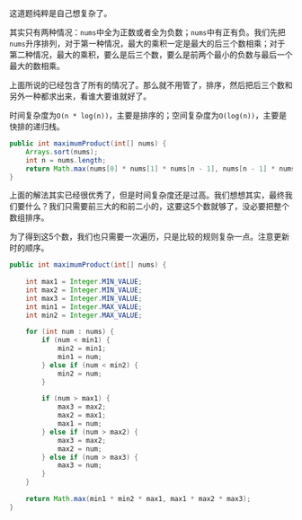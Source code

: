 这道题纯粹是自己想复杂了。

其实只有两种情况：`nums`中全为正数或者全为负数；`nums`中有正有负。我们先把`nums`升序排列，对于第一种情况，最大的乘积一定是最大的后三个数相乘；对于第二种情况，最大的乘积，要么是后三个数，要么是前两个最小的负数与最后一个最大的数相乘。

上面所说的已经包含了所有的情况了。那么就不用管了，排序，然后把后三个数和另外一种都求出来，看谁大要谁就好了。

时间复杂度为`O(n * log(n))`，主要是排序的；空间复杂度为`O(log(n))`，主要是快排的递归栈。

```java
public int maximumProduct(int[] nums) {
    Arrays.sort(nums);
    int n = nums.length;
    return Math.max(nums[0] * nums[1] * nums[n - 1], nums[n - 1] * nums[n - 2] * nums[n - 3]);
}
```

上面的解法其实已经很优秀了，但是时间复杂度还是过高。我们想想其实，最终我们要什么？我们只需要前三大的和前二小的，这要这5个数就够了，没必要把整个数组排序。

为了得到这5个数，我们也只需要一次遍历，只是比较的规则复杂一点。注意更新时的顺序。

```java
public int maximumProduct(int[] nums) {
    
    int max1 = Integer.MIN_VALUE;
    int max2 = Integer.MIN_VALUE;
    int max3 = Integer.MIN_VALUE;
    int min1 = Integer.MAX_VALUE;
    int min2 = Integer.MAX_VALUE;
    
    for (int num : nums) {
        if (num < min1) {
            min2 = min1;
            min1 = num;
        } else if (num < min2) {
            min2 = num;
        }
        
        if (num > max1) {
            max3 = max2;
            max2 = max1;
            max1 = num;
        } else if (num > max2) {
            max3 = max2;
            max2 = num;
        } else if (num > max3) {
            max3 = num;
        }
    }
    
    return Math.max(min1 * min2 * max1, max1 * max2 * max3);
}
```
